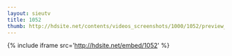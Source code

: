 ```yaml
---
layout: sieutv
title: 1052
thumb: http://hdsite.net/contents/videos_screenshots/1000/1052/preview_360p.mp4.jpg
---
```

{% include iframe src='http://hdsite.net/embed/1052' %}
 
